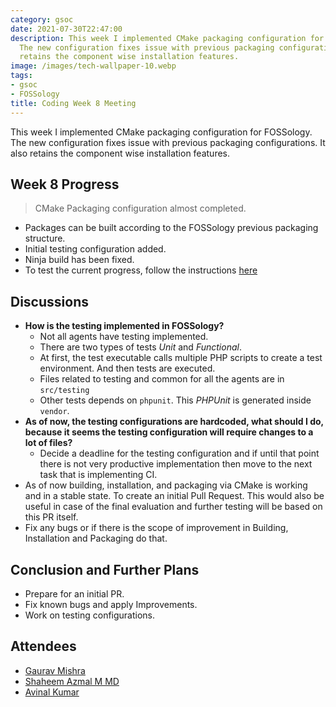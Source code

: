 ```yaml
---
category: gsoc
date: 2021-07-30T22:47:00
description: This week I implemented CMake packaging configuration for FOSSology.
  The new configuration fixes issue with previous packaging configurations. It also
  retains the component wise installation features.
image: /images/tech-wallpaper-10.webp
tags:
- gsoc
- FOSSology
title: Coding Week 8 Meeting
---
```


This week I implemented CMake packaging configuration for FOSSology. The new configuration fixes issue with previous packaging configurations. It also retains the component wise installation features.

## Week 8 Progress

> CMake Packaging configuration almost completed.

- Packages can be built according to the FOSSology previous packaging structure.
- Initial testing configuration added.
- Ninja build has been fixed.
- To test the current progress, follow the instructions [here](https://github.com/avinal/FOSSology/wiki#test-the-new-system-only-gcc-with-make-and-ninja-tested-for-now)

## Discussions

- **How is the testing implemented in FOSSology?**
  - Not all agents have testing implemented.
  - There are two types of tests *Unit* and *Functional*.
  - At first, the test executable calls multiple PHP scripts to create a
    test environment. And then tests are executed.
  - Files related to testing and common for all the agents are in
    `src/testing`
  - Other tests depends on `phpunit`. This *PHPUnit* is generated inside
    `vendor`.
- **As of now, the testing configurations are hardcoded, what should I
  do, because it seems the testing configuration will require changes to
  a lot of files?**
  - Decide a deadline for the testing configuration and if until that
    point there is not very productive implementation then move to the
    next task that is implementing CI.
- As of now building, installation, and packaging via CMake is working
  and in a stable state. To create an initial Pull Request. This would
  also be useful in case of the final evaluation and further testing
  will be based on this PR itself.
- Fix any bugs or if there is the scope of improvement in Building,
  Installation and Packaging do that.

## Conclusion and Further Plans

- Prepare for an initial PR.
- Fix known bugs and apply Improvements.
- Work on testing configurations.

## Attendees

- [Gaurav Mishra](https://github.com/GMishx)
- [Shaheem Azmal M MD](https://github.com/shaheemazmalmmd)
- [Avinal Kumar](https://github.com/avinal)
